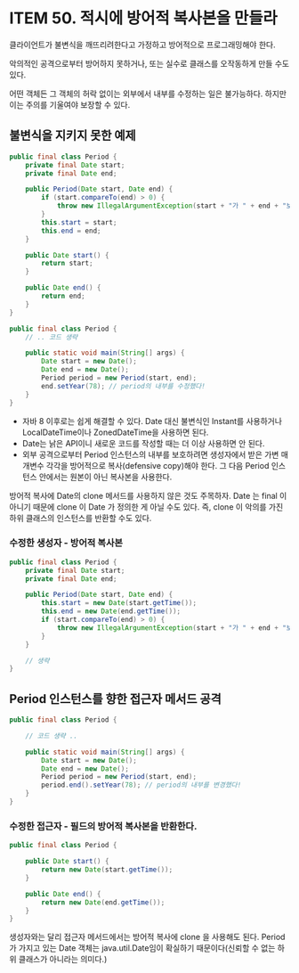 # ITEM 50. 적시에 방어적 복사본을 만들라

클라이언트가 불변식을 깨뜨리려한다고 가정하고 방어적으로 프로그래밍해야 한다.

악의적인 공격으로부터 방어하지 못하거나, 또는 실수로 클래스를 오작동하게 만들 수도 있다.

어떤 객체든 그 객체의 허락 없이는 외부에서 내부를 수정하는 일은 불가능하다. 하지만 이는 주의를 기울여야 보장할 수 있다.

## 불변식을 지키지 못한 예제

```java
public final class Period {
    private final Date start;
    private final Date end;

    public Period(Date start, Date end) {
        if (start.compareTo(end) > 0) {
            throw new IllegalArgumentException(start + "가 " + end + "보다 늦다.");
        }
        this.start = start;
        this.end = end;
    }

    public Date start() {
        return start;
    }

    public Date end() {
        return end;
    }
}
```
```java
public final class Period {
    // .. 코드 생략

    public static void main(String[] args) {
        Date start = new Date();
        Date end = new Date();
        Period period = new Period(start, end);
        end.setYear(78); // period의 내부를 수정했다!
    }
}
```

- 자바 8 이후로는 쉽게 해결할 수 있다. Date 대신 불변식인 Instant를 사용하거나 LocalDateTime이나 ZonedDateTime을 사용하면 된다.
- Date는 낡은 API이니 새로운 코드를 작성할 때는 더 이상 사용하면 안 된다.
- 외부 공격으로부터 Period 인스턴스의 내부를 보호하려면 생성자에서 받은 가변 매개변수 각각을 방어적으로 복사(defensive copy)해야 한다. 그 다음 Period 인스턴스 안에서는 원본이 아닌 복사본을 사용한다.

방어적 복사에 Date의 clone 메서드를 사용하지 않은 것도 주목하자. Date 는 final 이 아니기 때문에 clone 이 Date 가 정의한 게 아닐 수도 있다. 즉, clone 이 악의를 가진 하위 클래스의 인스턴스를 반환할 수도 있다.

### 수정한 생성자 - 방어적 복사본

```java
public final class Period {
    private final Date start;
    private final Date end;

    public Period(Date start, Date end) {
        this.start = new Date(start.getTime());
        this.end = new Date(end.getTime());
        if (start.compareTo(end) > 0) {
            throw new IllegalArgumentException(start + "가 " + end + "보다 늦다.");
        }
    }

    // 생략
}
```

## Period 인스턴스를 향한 접근자 메서드 공격

```java
public final class Period {

    // 코드 생략 ..

    public static void main(String[] args) {
        Date start = new Date();
        Date end = new Date();
        Period period = new Period(start, end);
        period.end().setYear(78); // period의 내부를 변경했다!
    }
}
```

### 수정한 접근자 - 필드의 방어적 복사본을 반환한다.

```java
public final class Period {

    public Date start() {
        return new Date(start.getTime());
    }

    public Date end() {
        return new Date(end.getTime());
    }
}
```

생성자와는 달리 접근자 메서드에서는 방어적 복사에 clone 을 사용해도 된다. Period가 가지고 있는 Date 객체는 java.util.Date임이 확실하기 때문이다(신뢰할 수 없는 하위 클래스가 아니라는 의미다.)

